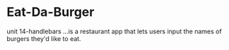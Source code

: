 # Eat-Da-Burger
unit 14-handlebars ...is a restaurant app that lets users input the names of burgers they'd like to eat.
